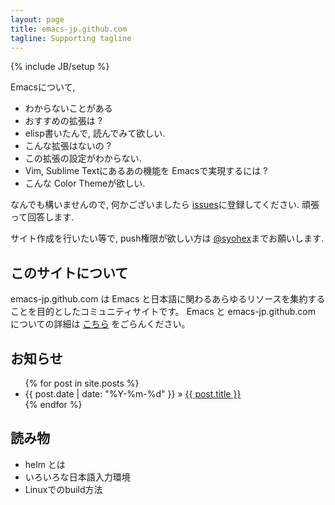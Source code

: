 ```yaml
---
layout: page
title: emacs-jp.github.com
tagline: Supporting tagline
---
```

{% include JB/setup %}

Emacsについて,

* わからないことがある
* おすすめの拡張は ?
* elisp書いたんで, 読んでみて欲しい.
* こんな拡張はないの ?
* この拡張の設定がわからない.
* Vim, Sublime Textにあるあの機能を Emacsで実現するには ?
* こんな Color Themeが欲しい.

なんでも構いませんので, 何かございましたら [issues](https://github.com/emacs-jp/issues/issues)に登録してください. 頑張って回答します.

サイト作成を行いたい等で, push権限が欲しい方は [@syohex](https://twitter.com/syohex/)までお願いします.

## このサイトについて
emacs-jp.github.com は Emacs と日本語に関わるあらゆるリソースを集約することを目的としたコミュニティサイトです。
Emacs と emacs-jp.github.com についての詳細は [こちら](./about.html) をごらんください。

## お知らせ

<ul class="posts">
  {% for post in site.posts %}
    <li><span>{{ post.date | date: "%Y-%m-%d" }}</span> &raquo; <a href="{{ BASE_PATH }}{{ post.url }}">{{ post.title }}</a></li>
  {% endfor %}
</ul>

## 読み物

* helm とは
* いろいろな日本語入力環境
* Linuxでのbuild方法

